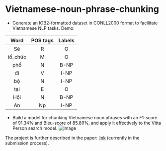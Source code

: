 # Vietnamese-noun-phrase-chunking
* Generate an IOB2-formatted dataset in CONLL2000 format to facilitate Vietnamese NLP tasks. Demo:
 
|       Word       |      POS tags        | Labels     |
| :------------:|:-------------:|:-----:|
|    Sẽ        |        R      |  O   |
|     tổ_chức         |        M      |   O  |
|     phố         | N            |   B-NP  |
|    đi        |        V      |  I-NP   |
|     bộ        |        N      |   I-NP   |
|    tại        | E             |    O  |
|    Hội        | N             |    B-NP  |
|    An    | Np             |    I-NP  |
* Build a model for chunking Vietnamese noun phrases with an F1-score of 91.34% and Bleu-score of 85.89%, and apply it effectively to the Vitta Person search model.
  ![image](https://github.com/LuongKhanhToann/Vietnamese-noun-phrase-chunking/assets/127384944/a3af30e6-c7a5-46ff-b219-21918a649cf5)


The project is further described in the paper: [link](https://www.overleaf.com/read/ccmnfqywqbzn#d6105a) (currently in the submission process).
